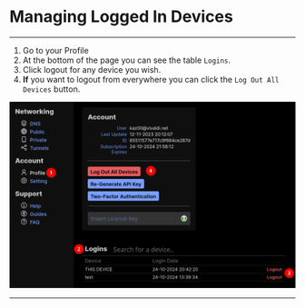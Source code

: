# Managing Logged In Devices

---

1. Go to your Profile
2. At the bottom of the page you can see the table `Logins`.
3. Click logout for any device you wish.
4. **If** you want to logout from everywhere you can click the `Log Out All Devices` button.

![managing logged in devices](https://raw.githubusercontent.com/tunnels-is/media/master/v3/guides/managing-devices/managing-devices-0.png)

---
